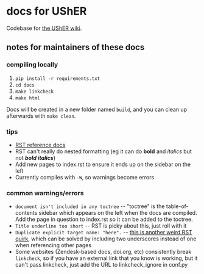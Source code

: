 # docs for UShER
Codebase for [the UShER wiki](https://usher-wiki.readthedocs.io/en/latest/).

## notes for maintainers of these docs
### compiling locally
1. `pip install -r requirements.txt`
2. `cd docs`
3. `make linkcheck`
4. `make html`

Docs will be created in a new folder named `build`, and you can clean up afterwards with `make clean`.

### tips
* [RST reference docs](https://www.sphinx-doc.org/en/master/usage/restructuredtext/basics.html)
* RST can't really do nested formatting (eg it can do **bold** and *italics* but not ***bold italics***)
* Add new pages to index.rst to ensure it ends up on the sidebar on the left
* Currently compiles with `-W`, so warnings become errors

### common warnings/errors
* `document isn't included in any toctree` -- "toctree" is the table-of-contents sidebar which appears on the left when the docs are compiled. Add the page in question to index.rst so it can be added to the toctree.
* `Title underline too short` -- RST is picky about this, just roll with it
* `Duplicate explicit target name: "here".` -- [this is another weird RST quirk](https://github.com/sphinx-doc/sphinx/issues/3921), which can be solved by including two underscores instead of one when referencing other pages
* Some websites (Zendesk-based docs, doi.org, etc) consistently break `linkcheck`, so if you have an external link that you know is working, but it can't pass linkcheck, just add the URL to linkcheck_ignore in conf.py